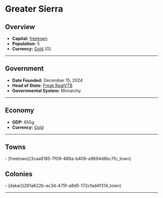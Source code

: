 <!--UNDEDITED FILE, remove this entire line if this file has been edited!-->
# <!--NAME-->Greater Sierra<!--NAME-->

## Overview

- **Capital:** <!--CAPITAL_LINK-->[freetown](3caa8185-7f09-488a-b409-a9694d8bc7fc_town)<!--CAPITAL_LINK-->
- **Population:** <!--POPULATION-->5<!--POPULATION-->
- **Currency:** <!--CURRENCY_LINK-->[Gold](Gold_currency)<!--CURRENCY_LINK--> (<!--CURRENCY_ABV-->G<!--CURRENCY_ABV-->)

---

## Government

- **Date Founded:** <!--FOUNDED-->December 15, 2024<!--FOUNDED-->
- **Head of State:** <!--LEADER_TITLE_LINK-->[ Freak RealVTB](RealVTB_user)<!--LEADER_TITLE_LINK-->
- **Governmental System:** <!--GOVERNMENT-->Monarchy<!--GOVERNMENT-->

---

## Economy

- **GDP:** <!--GDP-->655g<!--GDP-->
- **Currency:** <!--CURRENCY_LINK-->[Gold](Gold_currency)<!--CURRENCY_LINK-->

---

## Towns

<!--TOWNS-->- [freetown](3caa8185-7f09-488a-b409-a9694d8bc7fc_town)<!--TOWNS-->

## Colonies

<!--COLONIES-->- [dakar](261a622b-ac3d-475f-a8d5-172cfad4f314_town)<!--COLONIES-->

---